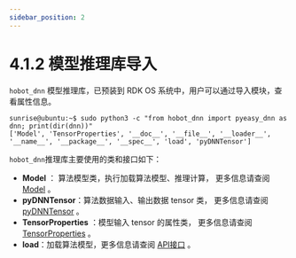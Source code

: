 ```yaml
---
sidebar_position: 2
---
```


# 4.1.2 模型推理库导入

`hobot_dnn` 模型推理库，已预装到 RDK OS 系统中，用户可以通过导入模块，查看属性信息。

```shell
sunrise@ubuntu:~$ sudo python3 -c "from hobot_dnn import pyeasy_dnn as dnn; print(dir(dnn))"
['Model', 'TensorProperties', '__doc__', '__file__', '__loader__', '__name__', '__package__', '__spec__', 'load', 'pyDNNTensor']
```

`hobot_dnn`推理库主要使用的类和接口如下：

- **Model** ： 算法模型类，执行加载算法模型、推理计算， 更多信息请查阅 [Model](./pydev_dnn_api.md) 。
- **pyDNNTensor**：算法数据输入、输出数据 tensor 类， 更多信息请查阅 [pyDNNTensor](./pydev_dnn_api.md) 。
- **TensorProperties** ：模型输入 tensor 的属性类， 更多信息请查阅 [TensorProperties](./pydev_dnn_api.md) 。
- **load**：加载算法模型，更多信息请查阅 [API接口](./pydev_dnn_api.md) 。

